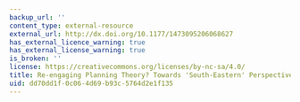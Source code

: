 ```yaml
---
backup_url: ''
content_type: external-resource
external_url: http://dx.doi.org/10.1177/1473095206068627
has_external_licence_warning: true
has_external_license_warning: true
is_broken: ''
license: https://creativecommons.org/licenses/by-nc-sa/4.0/
title: Re-engaging Planning Theory? Towards 'South-Eastern' Perspectives
uid: dd70dd1f-0c06-4d69-b93c-5764d2e1f135
---
```

